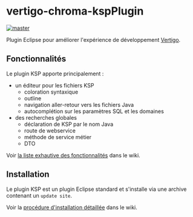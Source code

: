 # vertigo-chroma-kspPlugin

[![master](https://travis-ci.org/sebez/vertigo-chroma-kspplugin.svg?branch=master)](https://travis-ci.org/sebez/vertigo-chroma-kspplugin)

Plugin Eclipse pour améliorer l'expérience de développement [Vertigo](https://github.com/KleeGroup/vertigo).

## Fonctionnalités

Le plugin KSP apporte principalement :
  * un éditeur pour les fichiers KSP
    * coloration syntaxique
    * outline
    * navigation aller-retour vers les fichiers Java
    * autocomplétion sur les paramètres SQL et les domaines
  * des recherches globales
    * déclaration de KSP par le nom Java
    * route de webservice
    * méthode de service métier
    * DTO

Voir [la liste exhautive des fonctionnalités](https://github.com/sebez/vertigo-chroma-kspplugin/wiki/Fonctionnalit%C3%A9s) dans le wiki.

## Installation

Le plugin KSP est un plugin Eclipse standard et s'installe via une archive contenant un `update site`.

Voir la [procédure d'installation détaillée](https://github.com/sebez/vertigo-chroma-kspplugin/wiki/Proc%C3%A9dure-d'installation) dans le wiki.

